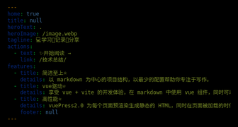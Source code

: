 ```yaml
---
home: true
title: null
heroText: .
heroImage: /image.webp
tagline: 💻学习📝记录🔗分享
actions:
  - text: ✨开始阅读 →
    link: /技术总结/
features:
  - title: 简洁至上⭐️
    details: 以 markdown 为中心的项目结构，以最少的配置帮助你专注于写作。
  - title: vue驱动⭐️
    details: 享受 vue + vite 的开发体验，在 markdown 中使用 vue 组件，同时可以使用 vue 来开发自定义主题。
  - title: 高性能⭐️
    details: vuePress2.0 为每个页面预渲染生成静态的 HTML，同时在页面被加载的时候，将作为 SPA 运行。
    footer: null
---
```


<!-- <div class="home-bg-container">
  <div class="home-bg"></div>
</div> -->

<div class="g-c-box">
  <div class="g-container">
    <div class="g-bg"></div>
    <div class="g-circle"></div>
  </div>
</div>

<style>
body {
  background: transparent !important;
}

.home .features {
  /* border-top: 1px solid #eaecef !important; */
  border-top: 1px dashed rgba(0, 0, 0, 0.05) !important;
}

.home-bg-container {
  position: fixed;
  z-index: -1;
  top: 0;
  right: 0;
  bottom: 0;
  left: 0;
  overflow: hidden;
  pointer-events: none;
}
 
.home-bg {
  width: 100%;
  height: 100%;
  object-fit: cover; 
}

.home-bg:before {
  content: "";
  position: absolute;
  top: 0;
  left: 0;
  width: 100%;
  height: 100%;
  /* background: url('/bg-heading.png') repeat;
  background-size: auto; */
  /* background: url(data:image/png;base64,iVBORw0KGgoAAAANSUhEUgAAAAQAAAAECAYAAACp8Z+AAAABmJLR0QA/wD/A+gvaeTAAAACXBIWXMAAAsTAAALEwEAmpwYAAAAKUlEQVQImU3IMREAIAgAwJfNkQCEsH8cijjpMf6vnXlQaIiJF+omEBfmqIEZLe2jzcAAAAASUVORK5CYII=); */
}

#main-title {
  /* color: #ADBAC7 !important; */
  color: #f5f5f5 !important;
  font-weight: 500 !important;
  font-size: 2.3em !important;
}

.feature > h2,
.feature > p {
  /* color: #96A7B7 !important; */
  color: #f5f5f5 !important;
}
.actions a {
    color: #f5f5f5 !important;
}

.g-c-box {
  width: 100%;
  height: 100%;
  position: fixed;
  z-index: -1;
  top: 0;
  left: 0;
  background: #000 !important;
}

.g-container {
  width: 100%;
  height: 100%;
  position: fixed;
  z-index: -2;
  top: 0;
  left: 0;
  overflow: hidden;
}

.g-bg {
  width: 100%;
  height: 100%;
  background: url('/bg.png');
  background-size: cover;
  background-position: center;
  z-index: 1;
}

.g-circle {
  position: absolute;
  z-index: -1;
  top: 50%;
  left: 50%;
  transform: translate(-50%, -50%) scale(0.5);
  width: 400px;
  height: 400px;
  background: url('/circle.png');
  /* filter: invert(0.8); */
  background-size: cover;
  animation: scale 8s infinite;
}

@keyframes scale {
  0% {
    transform: translate(-50%, -50%) scale(0.5);
    opacity: 1;
  }
  30% {
    opacity: 0.7;
  }
  100% {
    transform: translate(-50%, -50%) scale(10);
    opacity: 0;
  }
}
</style>